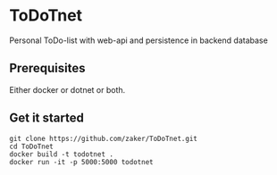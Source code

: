 # ToDoTnet
Personal ToDo-list with web-api and persistence in backend database


## Prerequisites
Either docker or dotnet or both.

## Get it started
```
git clone https://github.com/zaker/ToDoTnet.git
cd ToDoTnet
docker build -t todotnet .
docker run -it -p 5000:5000 todotnet
```
